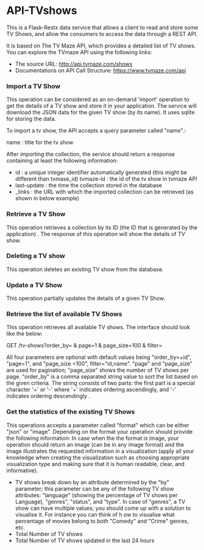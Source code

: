 # API-TVshows

This is a Flask-Restx data service that allows a client to read and store some TV Shows, and allow the consumers to access the data through a REST API.

It is based on The TV Maze API, which provides a detailed list of TV shows. You can explore the TVmaze API using the following links:

- The source URL: http://api.tvmaze.com/shows
- Documentations on API Call Structure: https://www.tvmaze.com/api

### Import a TV Show

This operation can be considered as an on-demand 'import' operation to get the details of a TV show and store it in your application. The service will download the JSON data for the given TV show (by its name). It uses sqlite for storing the data.

To import a tv show, the API accepts a query parameter called "name".: 

name : title for the tv show

After importing the collection, the service should return a response containing at least the following information:

- id : a unique integer identifier automatically generated (this might be different than tvmase_id) tvmaze-id : the id of the tv show in tvmaze API
- last-update : the time the collection stored in the database
- _links : the URL with which the imported collection can be retrieved (as shown in below example)

### Retrieve a TV Show

This operation retrieves a collection by its ID (the ID that is generated by the application) . The response of this operation will show the details of TV show.


### Deleting a TV show

This operation deletes an existing TV show from the database.

### Update a TV Show

This operation partially updates the details of a given TV Show.

### Retrieve the list of available TV Shows

This operation retrieves all available TV shows. The interface should look like the below:

GET /tv-shows?order_by=<CSV-FORMATED-VALUE> & page=1 & page_size=100 & filter=<CSV-FORMATED-VALUE>

All four parameters are optional with default values being "order_by=+id", "page=1", and "page_size =100", filter="id,name". "page" and "page_size" are used for pagination; "page_size" shows the number of TV shows per page. "order_by" is a comma separated string value to sort the list based on the given criteria. The string consists of two parts: the first part is a special character '+' or '-' where '+' indicates ordering ascendingly, and '-' indicates ordering descendingly . 

### Get the statistics of the existing TV Shows

This operations accepts a parameter called "format" which can be either "json" or "image". Depending on the format your operation should provide the following information: In case when the the format is image, your operation should return an image (can be in any image format) and the image illustrates the requested information in a visualization (apply all your knowledge when creating the visualization such as choosing appropriate visualization type and making sure that it is human readable, clear, and informative).
- TV shows break down by an attribute determined by the "by" parameter; this parameter can be any of the following TV show attributes: "language" (showing the percentage of TV shows per Language), "genres", "status", and "type". In case of "genres", a TV show can have multiple values; you should come up with a solution to visualise it. For instance you can think of h ow to visualise what percentage of movies belong to both "Comedy" and "Crime" genres, etc.
- Total Number of TV shows
- Total Number of TV shows updated in the last 24 hours

